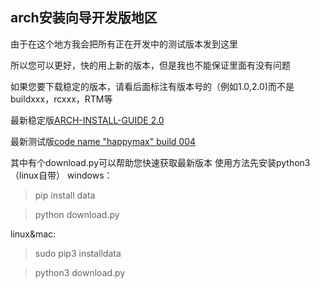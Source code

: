 ## arch安装向导开发版地区

由于在这个地方我会把所有正在开发中的测试版本发到这里

所以您可以更好，快的用上新的版本，但是我也不能保证里面有没有问题

如果您要下载稳定的版本，请看后面标注有版本号的（例如1.0,2.0)而不是buildxxx，rcxxx，RTM等

最新稳定版[ARCH-INSTALL-GUIDE 2.0](https://github.com/redapple0204/my-boring-python/raw/master/ARCH-INSTALL-GUIDE/ARCH%20INSTALL%20GUIDE%202.0(optimized%20by%20hanxibuya).doc)

最新测试版[code name "happymax" build  004](https://github.com/redapple0204/my-boring-python/raw/master/ARCH-INSTALL-GUIDE/ARCH%20INSTALL%20GUIDE%20code%20name%20%22happymax%22%20build%20004.doc)

其中有个download.py可以帮助您快速获取最新版本
使用方法先安装python3（linux自带）
windows：
>pip install data

>python download.py

linux&mac:
>sudo pip3 installdata

>python3 download.py
